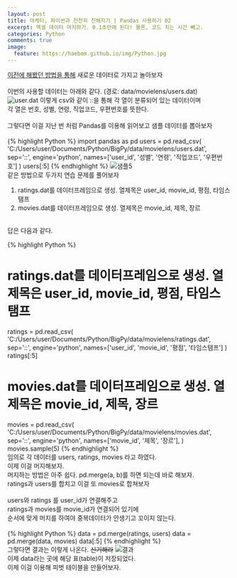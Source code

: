 ```yaml
---
layout: post
title: 마케터, 파이썬과 천천히 친해지기 | Pandas 사용하기 02
excerpt: 엑셀 데이터 머지하기. 0.1초만에 된다! 물론, 코드 치는 시간 빼고.
categories: Python
comments: true
image:
  feature: https://haebom.github.io/img/Python.jpg
---
```

[이전에 해봤던 방법을 통해](https://haebom.github.io/articles/2017-04/Pandas01) 새로운 데이터로 가지고 놀아보자<br>
<br>
이번의 사용할 데이터는 아래와 같다. (경로: data/movielens/users.dat)<br>
![user.dat](https://pbs.twimg.com/media/C_UFYKWUwAA9PEw.jpg)
이렇게 csv와 같이 ::을 통해 각 열이 분류되어 있는 데이터이며<br>
각 열은 번호, 성별, 연령, 직업코드, 우편번호를 뜻한다.<br>
<br>
그렇다면 이걸 지난 번 처럼 Pandas를 이용해 읽어보고 샘플 데이터를 뽑아보자<br>
<br>
{% highlight Python %}
import pandas as pd
users = pd.read_csv(
    'C:/Users/user/Documents/Python/BigPy/data/movielens/users.dat',
    sep='::', engine='python',
    names=['user_id', '성별', '연령', '직업코드', '우편번호']
)
users[:5]
{% endhighlight %}
![샘플5](https://pbs.twimg.com/media/C_UFYKZUQAAdD9H.jpg)
<br>
같은 방법으로 두가지 연습 문제를 풀어보자
1. ratings.dat를 데이터프레임으로 생성. 열제목은 user_id, movie_id, 평점, 타임스탬프
2. movies.dat를 데이터프레임으로 생성. 열제목은 movie_id, 제목, 장르
<br>
답은 다음과 같다.<br>

{% highlight Python %}
# ratings.dat를 데이터프레임으로 생성. 열제목은 user_id, movie_id, 평점, 타임스탬프
ratings = pd.read_csv(
    'C:/Users/user/Documents/Python/BigPy/data/movielens/ratings.dat',
    sep='::', engine='python',
    names=['user_id', 'movie_id', '평점', '타임스탬프']
)
ratings[:5]

# movies.dat를 데이터프레임으로 생성. 열제목은 movie_id, 제목, 장르
movies = pd.read_csv(
    'C:/Users/user/Documents/Python/BigPy/data/movielens/movies.dat',
    sep='::', engine='python',
    names=['movie_id', '제목', '장르'],
)
movies.sample(5)
{% endhighlight %}
<br>
임의로 각 데이터를 users, ratings, movies 라고 하였다.<br>
이제 이걸 머지해보자.<br>
머지하는 방법은 아주 쉽다. pd.merge(a, b)를 하면 되는데 바로 해보자.<br>
ratings과 users를 합치고 이걸 또 movies로 합쳐보자<br>
<br>
users와 ratings 를 user_id가 연결해주고<br>
ratings과 movies를 movie_id가 연결되어 있기에<br>
순서에 맞게 머지를 하여야 중복데이터가 안생기고 꼬이지 않는다.<br>
<br>
{% highlight Python %}
data = pd.merge(ratings, users)
data = pd.merge(data, movies)
data[:5]
{% endhighlight %}
<br>
그렇다면 결과는 이렇게 나온다. <del>신기해라</del>
![결과](https://pbs.twimg.com/media/C_UIe-fUAAACWqI.jpg)
<br>
이제 data라는 곳에 해당 표(table)이 저장되었다.<br>
이제 이걸 이용해 피벗 테이블을 만들어보자.
